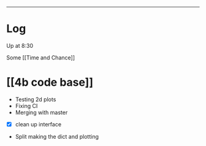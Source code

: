 
---

# Log

Up at 8:30 

Some [[Time and Chance]]

# [[4b code base]]
- Testing 2d plots 
- Fixing CI
- Merging with master 
- [x] clean up interface
- Split making the dict and plotting